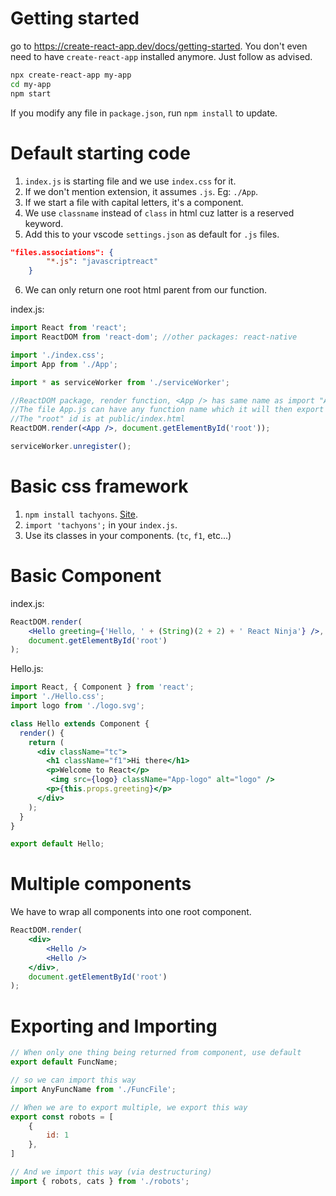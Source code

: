 # Getting started
go to https://create-react-app.dev/docs/getting-started. You don't even need to have `create-react-app` installed anymore. Just follow as advised.

```bash
npx create-react-app my-app
cd my-app
npm start
```
If you modify any file in `package.json`, run `npm install` to update.

# Default starting code
1. `index.js` is starting file and we use `index.css` for it.
2. If we don't mention extension, it assumes `.js`. Eg: `./App`.
3. If we start a file with capital letters, it's a component.
4. We use `classname` instead of `class` in html cuz latter is a reserved keyword.
5. Add this to your vscode `settings.json` as default for `.js` files.
```json
"files.associations": {
        "*.js": "javascriptreact"
    }
```
6. We can only return one root html parent from our function.

index.js: 
```jsx
import React from 'react';
import ReactDOM from 'react-dom'; //other packages: react-native

import './index.css';
import App from './App';

import * as serviceWorker from './serviceWorker';

//ReactDOM package, render function, <App /> has same name as import "App" above. 
//The file App.js can have any function name which it will then export
//The "root" id is at public/index.html
ReactDOM.render(<App />, document.getElementById('root'));

serviceWorker.unregister();
```

# Basic css framework
1. `npm install tachyons`. [Site](https://tachyons.io/components/).
2. `import 'tachyons';` in your `index.js`.
3. Use its classes in your components. (`tc`, `f1`, etc...)

# Basic Component
index.js:
```jsx
ReactDOM.render(
    <Hello greeting={'Hello, ' + (String)(2 + 2) + ' React Ninja'} />,
    document.getElementById('root')
);
```

Hello.js:
```jsx
import React, { Component } from 'react';
import './Hello.css';
import logo from './logo.svg';

class Hello extends Component {
  render() {
    return (
      <div className="tc">
        <h1 className="f1">Hi there</h1>
        <p>Welcome to React</p>
         <img src={logo} className="App-logo" alt="logo" />
        <p>{this.props.greeting}</p>
      </div>
    );
  }
}

export default Hello; 
```

# Multiple components
We have to wrap all components into one root component.

```jsx
ReactDOM.render(
    <div>
        <Hello />
        <Hello />
    </div>, 
    document.getElementById('root')
);
```

# Exporting and Importing
```jsx
// When only one thing being returned from component, use default
export default FuncName;

// so we can import this way
import AnyFuncName from './FuncFile';
```

```jsx
// When we are to export multiple, we export this way
export const robots = [
    {
        id: 1
    },
]

// And we import this way (via destructuring)
import { robots, cats } from './robots';
```